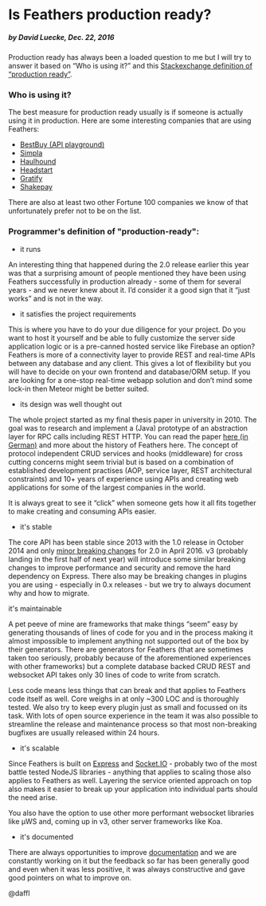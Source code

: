 # Is Feathers production ready?

##### by David Luecke, Dec. 22, 2016

Production ready has always been a loaded question to me but I will try to answer it
based on “Who is using it?” and this
[Stackexchange definition of “production ready”](http://softwareengineering.stackexchange.com/questions/61726/define-production-ready).

### Who is using it?

The best measure for production ready usually is if someone is actually using it in production.
Here are some interesting companies that are using Feathers:

- [BestBuy (API playground)](https://github.com/BestBuy/api-playground)
- [Simpla](https://www.simpla.io/)
- [Haulhound](https://haulhound.com/)
- [Headstart](http://www.headstartapp.com/)
- [Gratify](https://gratifyhq.com/)
- [Shakepay](https://shakepay.co/#/)

There are also at least two other Fortune 100 companies we know of
that unfortunately prefer not to be on the list.

### Programmer's definition of "production-ready":

- it runs

An interesting thing that happened during the 2.0 release earlier this year was that
a surprising amount of people mentioned they have been using Feathers successfully in production
already - some of them for several years - and we never knew about it.
I’d consider it a good sign that it “just works” and is not in the way.

- it satisfies the project requirements

This is where you have to do your due diligence for your project.
Do you want to host it yourself and be able to fully customize the server side application logic
or is a pre-canned hosted service like Firebase an option?
Feathers is more of a connectivity layer to provide REST and real-time APIs between any database
and any client.
This gives a lot of flexibility but you will have to decide on your own frontend
and database/ORM setup.
If you are looking for a one-stop real-time webapp solution
and don’t mind some lock-in then Meteor might be better suited.

- its design was well thought out

The whole project started as my final thesis paper in university in 2010.
The goal was to research and implement a (Java) prototype of an abstraction layer
for RPC calls including REST HTTP. You can read the paper
[here (in German)](https://github.com/daffl/bsc.tex)
and more about the history of Feathers here.
The concept of protocol independent CRUD services and hooks (middleware) for cross cutting concerns
might seem trivial but is based on a combination of established development practises
(AOP, service layer, REST architectural constraints) and 10+ years of experience using APIs
and creating web applications for some of the largest companies in the world.

It is always great to see it “click” when someone gets how it all fits together to make creating and consuming APIs easier.

- it's stable

The core API has been stable since 2013 with the 1.0 release in October 2014 and only
[minor breaking changes](https://docs.feathersjs.com/guides/migrating.html)
for 2.0 in April 2016.
v3 (probably landing in the first half of next year) will introduce some similar breaking changes
to improve performance and security and remove the hard dependency on Express.
There also may be breaking changes in plugins you are using - especially in 0.x releases -
but we try to always document why and how to migrate.

it's maintainable

A pet peeve of mine are frameworks that make things “seem” easy by generating thousands of lines of code for you
and in the process making it almost impossible to implement anything not supported out of the box by their generators.
There are generators for Feathers (that are sometimes taken too seriously,
probably because of the aforementioned experiences with other frameworks)
but a complete database backed CRUD REST and websocket API takes only 30 lines of code to write from scratch.

Less code means less things that can break and that applies to Feathers code itself as well.
Core weighs in at only ~300 LOC and is thoroughly tested.
We also try to keep every plugin just as small and focussed on its task.
With lots of open source experience in the team it was also possible to streamline the release and
maintenance process so that most non-breaking bugfixes are usually released within 24 hours.

- it's scalable

Since Feathers is built on
[Express](http://expressjs.com/) and 
[Socket.IO](http://socket.io/) - probably two of the most battle tested NodeJS libraries -
anything that applies to scaling those also applies to Feathers as well.
Layering the service oriented approach on top also makes it easier to break up your application
into individual parts should the need arise.

You also have the option to use other more performant websocket libraries like µWS and, coming up in v3, other server frameworks like Koa.

- it's documented

There are always opportunities to improve
[documentation](https://docs.feathersjs.com/)
and we are constantly working on it but the feedback so far has been generally good
and even when it was less positive, it was always constructive and gave good pointers on what to improve on.

@daffl
